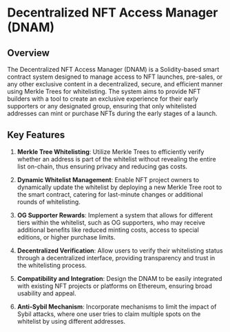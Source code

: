# Decentralized NFT Access Manager (DNAM)

## Overview

The Decentralized NFT Access Manager (DNAM) is a Solidity-based smart contract system designed to manage access to NFT launches, 
pre-sales, or any other exclusive content in a decentralized, secure, and efficient manner using Merkle Trees for whitelisting. 
The system aims to provide NFT builders with a tool to create an exclusive experience for their early 
supporters or any designated group, ensuring that only whitelisted addresses can mint or purchase NFTs 
during the early stages of a launch.

## Key Features

1. **Merkle Tree Whitelisting**: Utilize Merkle Trees to efficiently verify whether an address is part of the whitelist without revealing the entire list on-chain, thus ensuring privacy and reducing gas costs.

2. **Dynamic Whitelist Management**: Enable NFT project owners to dynamically update the whitelist by deploying a new Merkle Tree root to the smart contract, catering for last-minute changes or additional rounds of whitelisting.

3. **OG Supporter Rewards**: Implement a system that allows for different tiers within the whitelist, such as OG supporters, who may receive additional benefits like reduced minting costs, access to special editions, or higher purchase limits.

4. **Decentralized Verification**: Allow users to verify their whitelisting status through a decentralized interface, providing transparency and trust in the whitelisting process.

5. **Compatibility and Integration**: Design the DNAM to be easily integrated with existing NFT projects or platforms on Ethereum, ensuring broad usability and appeal.

6. **Anti-Sybil Mechanism**: Incorporate mechanisms to limit the impact of Sybil attacks, where one user tries to claim multiple spots on the whitelist by using different addresses.
